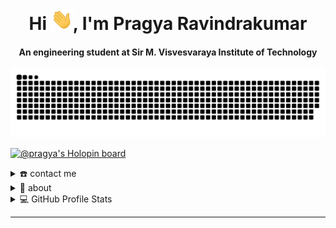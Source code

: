 <div align="center">
<h1 align="center">Hi <img width="35" src="https://github.com/1999AZZAR/1999AZZAR/blob/main/resources/img/waving.gif">, I'm Pragya Ravindrakumar</h1>
<h4 align="center">An engineering student at Sir M. Visvesvaraya Institute of Technology</h4>
</div>

<div align="center">
  <a href="https://1999azzar.github.io/1999AZZAR/">
  <img  src="https://github.com/1999AZZAR/1999AZZAR/blob/main/resources/img/grid-snake.svg"
       alt="snake" /></a>
</div>


[![@pragya's Holopin board](https://holopin.me/pragya)](https://holopin.io/@pragya)

<details>
  <summary>☎️ contact me</summary>
<div>
  <samp>
    <h2 align="center">😎 you can reach me by:</h2>
    <p align="center">
      <br/>
      <a href="https://www.linkedin.com/in/pragya-ravindrakumar-mugale/" target="blank"><img align="center"
         src="https://img.shields.io/badge/linkedin-%231DA1F2.svg?style=for-the-badge&logo=linkedin&logoColor=white"
         alt="Pragya" height="30"/></a>
      <a href="https://m.facebook.com/prajju.prajju.714" target="blank"><img align="center"
         src="https://img.shields.io/badge/facebook-4267B2.svg?style=for-the-badge&logo=facebook&logoColor=white"
         alt="Pragya" height="30"/></a>
      <a href="https://mailto:pragya04r@gmail.com" target="blank"><img align="center"
         src="https://img.shields.io/badge/gmail-EA4335.svg?style=for-the-badge&logo=gmail&logoColor=white"
         alt="Pragya" height="30"/></a>
    </p>
  <p align="center">
      <a href="https://www.instagram.com/eccentricaatma" target="blank"><img align="center"
         src="https://img.shields.io/badge/instagram-%23E4405F.svg?style=for-the-badge&logo=Instagram&logoColor=white"
         alt="Pragya" height="30"/></a>
<!--       <a href="https://twitter.com/siapa_hayosiapa" target="blank"><img align="center"
         src="https://img.shields.io/badge/twitter-1DA1F2.svg?style=for-the-badge&logo=twitter&logoColor=white"
         alt="P" height="30"/></a> -->
      <br>
    </p>
  </samp>
</div>
</details>

<details>
  <summary>🧮 about</summary>
<div>
<h2 align="center">🧮 About this Account</h2>
 <p align="center">
  <a href="github.com/Pragya1904" target="blank"><img align="center" 
     src="https://badges.pufler.dev/visits/Pragya1904/Pragya1904?style=for-the-badge&color=e74c3c&logo=github&label=Spying+Counter"
     alt="spying counter" /></a>
  <a href="github.com/Pragya1904" target="blank"><img align="center" 
     src="https://badges.pufler.dev/years/Pragya1904/?style=for-the-badge&color=27a4fb&logo=github&label=Account+Age"
     alt="account age" /></a>
  </p>
  <p align="center">
  <a href="github.com/Pragya1904" target="blank"><img align="center" 
     src="https://badges.pufler.dev/updated/Pragya1904/Pragya1904?style=for-the-badge&color=ff00b4&logo=github&label=Profile+Updated"
     alt="updated" /></a>
  <a href="github.com/Pragya1904" target="blank"><img align="center" 
     src="https://badges.pufler.dev/repos/Pragya1904/?style=for-the-badge&color=251ee7&logo=github&label=Public+Repos"
     alt="repos" /></a>
 </p>
</div>
</details>

<details> 
  <summary>💻 GitHub Profile Stats</summary>
  <div>
    <h2 align="center"> 📊 Github stats </h2>
      <br/>
        <p align="center">
          <a href="https://github.com/Pragya1904/">
          <img src="https://github-readme-stats.vercel.app/api/top-langs/?username=Pragya1904&langs_count=6&theme=gruvbox&layout=compact&hide_border=true" alt="Pragya1904 :: Top Langs" /></a>
        </p>
        <p align="center">
          <a href="https://github.com/Pragya1904/">
          <img width="49.5%" src="https://github-readme-stats.vercel.app/api?username=Pragya1904&show_icons=true&theme=gruvbox&hide_border=true" />
          <img width="49.5%" src="https://github-readme-streak-stats.herokuapp.com?user=Pragya1904&theme=gruvbox&hide_border=true&card_width=499" />
          </a>
       </p>
     <br>
  </div>    
</details>

<!--
<details>
  <summary>📈 Activity Graph</summary>
  <br/>
  <h2 align="center"> my current activity </h2>
<a href="https://github.com/Pragya1904/github-readme-activity-graph"><img alt="Pragya's Activity Graph" src="https://activity-graph.herokuapp.com/graph/?username=Pragya1904&bg_color=000&color=fff&line=00E676&point=fff&hide_border=true" /></a>
</details> -->

------
